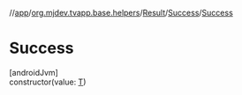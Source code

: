 //[app](../../../../index.md)/[org.mjdev.tvapp.base.helpers](../../index.md)/[Result](../index.md)/[Success](index.md)/[Success](-success.md)

# Success

[androidJvm]\
constructor(value: [T](index.md))
